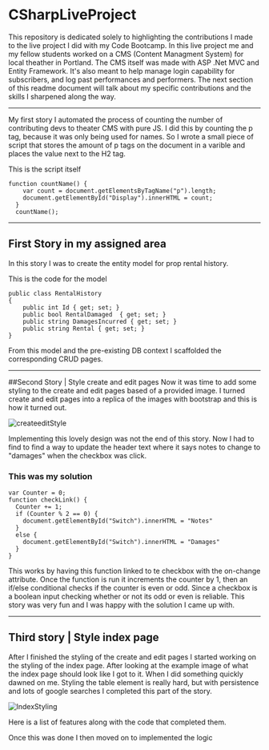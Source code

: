 # CSharpLiveProject
This repository is dedicated solely to highlighting the contributions I made to the live project I did with my Code Bootcamp. In this live project me and my fellow students worked on a CMS (Content Managment System) for local theather in Portland. The CMS itself was made with ASP .Net MVC and Entity Framework. It's also meant to help manage login capability for subscribers, and log past performances and performers. The next section of this readme document will talk about my specific contributions and the skills I sharpened along the way.
___

  My first story I automated the process of counting the number of contributing devs to theater CMS with pure JS. I did this by counting the p tag, because it was only being used for names. So I wrote a small piece of script that stores the amount of p tags on the document in a varible and places the value next to the H2 tag.  

This is the script itself

    function countName() {
        var count = document.getElementsByTagName("p").length; 
        document.getElementById("Display").innerHTML = count;
      }
      countName();
  
  ___
## First Story in my assigned area
  In this story I was to create the entity model for prop rental history. 
    
  This is the code for the model 
 
    public class RentalHistory
    {
        public int Id { get; set; }
        public bool RentalDamaged  { get; set; }
        public string DamagesIncurred { get; set; }
        public string Rental { get; set; }
    }
    
  From this model and the pre-existing DB context I scaffolded the corresponding CRUD pages.  
  ___
  ##Second Story | Style create and edit pages
    Now it was time to add some styling to the create and edit pages based of a provided image. 
  I turned create and edit pages into a replica of the images with bootstrap and this is how it turned out.
    
   ![createeditStyle](https://user-images.githubusercontent.com/77030485/121847673-8f91b980-ccae-11eb-8c77-c849f1755db0.PNG)
  
  Implementing this lovely design was not the end of this story. Now I had to find to find a way to update the header text where it says notes to change to "damages" when the checkbox was click. 
  
  ### This was my solution
  
    var Counter = 0;
    function checkLink() {
      Counter += 1;
      if (Counter % 2 == 0) {
        document.getElementById("Switch").innerHTML = "Notes"
      }
      else {
        document.getElementById("Switch").innerHTML = "Damages"
      }
    }
 This works by having this function linked to te checkbox with the on-change attribute. Once the function is run it increments the counter by 1, then an if/else conditional checks if the counter is even or odd. Since a checkbox is a boolean input checking whether or not its odd or even is reliable. This story was very fun and I was happy with the solution I came up with.
 ___
 ## Third story | Style index page
  After I finished the styling of the create and edit pages I started working on the styling of the index page. After looking at the example image of what the index page should look like I got to it. When I did something quickly dawned on me. Styling the table element is really hard, but with persistence and lots of google searches I completed this part of the story. 
  
  ![IndexStyling](https://user-images.githubusercontent.com/77030485/121856599-49425780-ccba-11eb-9cc4-64cf7e0cf196.PNG)
  
  Here is a list of features along with the code that completed them.
  

  
  Once this was done I then moved on to implemented the logic  
 
